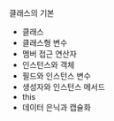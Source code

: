 클래스의 기본
 - 클래스
 - 클래스형 변수
 - 멤버 접근 연산자
 - 인스턴스와 객체
 - 필드와 인스턴스 변수
 - 생성자와 인스턴스 메서드
 - this
 - 데이터 은닉과 캡슐화
